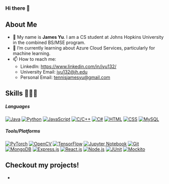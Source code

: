 ### Hi there 👋

<!--
**KiwiThePoodle/KiwiThePoodle** is a ✨ _special_ ✨ repository because its `README.md` (this file) appears on your GitHub profile.

Here are some ideas to get you started:

- 🔭 I’m currently working on ...
- 🌱 I’m currently learning ...
- 👯 I’m looking to collaborate on ...
- 🤔 I’m looking for help with ...
- 💬 Ask me about ...
- 📫 How to reach me: ...
- 😄 Pronouns: ...
- ⚡ Fun fact: ...
-->


## About Me
- 🔭 My name is <b>James Yu</b>. I am a CS student at Johns Hopkins University in the combined BS/MSE program.
- 🌱 I’m currently learning about Azure Cloud Services, particularly for machine learning.
- 📫 How to reach me:
    - LinkedIn: https://www.linkedin.com/in/jyu132/
    - University Email: jyu132@jh.edu
    - Personal Email: tennisjamesyu@gmail.com
 
## Skills 👩🏻‍💻

##### Languages
[![Java](https://img.shields.io/badge/Java-007396.svg)](https://shields.io/category/languages)
[![Python](https://img.shields.io/badge/Python-3776AB.svg)](https://shields.io/category/languages)
[![JavaScript](https://img.shields.io/badge/JavaScript-F7DF1E.svg)](https://shields.io/category/languages)
[![C/C++](https://img.shields.io/badge/C%2FC%2B%2B-00599C.svg)](https://shields.io/category/languages)
[![C#](https://img.shields.io/badge/C%23-239120.svg)](https://shields.io/category/languages)
[![HTML](https://img.shields.io/badge/HTML5-E34F26.svg)](https://shields.io/category/languages)
[![CSS](https://img.shields.io/badge/CSS3-1572B6.svg)](https://shields.io/category/languages)
[![MySQL](https://img.shields.io/badge/MySQL-4479A1.svg)](https://shields.io/category/languages)
##### Tools/Platforms
[![PyTorch](https://img.shields.io/badge/PyTorch-EE4C2C.svg)](https://shields.io/category/tools)
[![OpenCV](https://img.shields.io/badge/OpenCV-5C3EE8.svg)](https://shields.io/category/tools)
[![TensorFlow](https://img.shields.io/badge/TensorFlow-FF6F00.svg)](https://shields.io/category/tools)
[![Jupyter Notebook](https://img.shields.io/badge/Jupyter-Notebook-F37626.svg)](https://shields.io/category/tools)
[![Git](https://img.shields.io/badge/Git-F05032.svg)](https://shields.io/category/tools)
[![MongoDB](https://img.shields.io/badge/MongoDB-47A248.svg)](https://shields.io/category/tools)
[![Express.js](https://img.shields.io/badge/Express.js-000000.svg)](https://shields.io/category/tools)
[![React.js](https://img.shields.io/badge/React.js-61DAFB.svg)](https://shields.io/category/tools)
[![Node.js](https://img.shields.io/badge/Node.js-339933.svg)](https://shields.io/category/tools)
[![JUnit](https://img.shields.io/badge/JUnit-25A162.svg)](https://shields.io/category/tools)
[![Mockito](https://img.shields.io/badge/Mockito-DA383C.svg)](https://shields.io/category/tools)

## Checkout my projects!

- 
